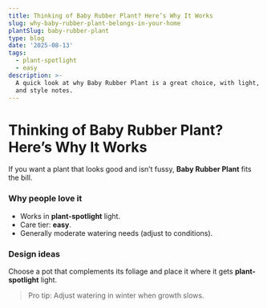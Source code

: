 ```yaml
---
title: Thinking of Baby Rubber Plant? Here’s Why It Works
slug: why-baby-rubber-plant-belongs-in-your-home
plantSlug: baby-rubber-plant
type: blog
date: '2025-08-13'
tags:
  - plant-spotlight
  - easy
description: >-
  A quick look at why Baby Rubber Plant is a great choice, with light, watering,
  and style notes.
---
```

# Thinking of Baby Rubber Plant? Here’s Why It Works

If you want a plant that looks good and isn’t fussy, **Baby Rubber Plant** fits the bill.

### Why people love it
- Works in **plant-spotlight** light.
- Care tier: **easy**.
- Generally moderate watering needs (adjust to conditions).

### Design ideas
Choose a pot that complements its foliage and place it where it gets **plant-spotlight** light.
  
> Pro tip: Adjust watering in winter when growth slows.
